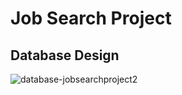 # Job Search Project


## Database Design
![database-jobsearchproject2](https://user-images.githubusercontent.com/77891949/183032591-c57badfb-04c4-4e33-ac10-4e5093e9fd66.PNG)



